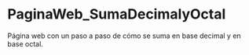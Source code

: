 # PaginaWeb_SumaDecimalyOctal
Página web con un paso a paso de cómo se suma en base decimal y en base octal.
